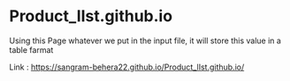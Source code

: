 # Product_lIst.github.io
Using this Page whatever we put in the input file, it will store this value in a table farmat

Link : https://sangram-behera22.github.io/Product_lIst.github.io/
